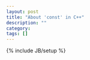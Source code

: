 ```yaml
---
layout: post
title: "About 'const' in C++"
description: ""
category: 
tags: []
---
```

{% include JB/setup %}
